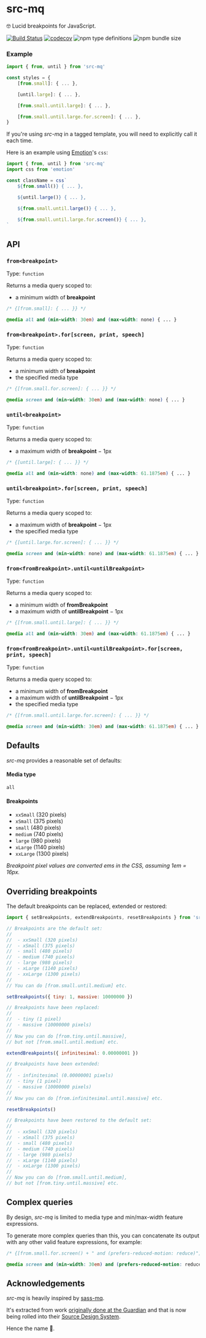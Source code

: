 # src-mq

🤓 Lucid breakpoints for JavaScript.

[![Build Status](https://travis-ci.com/al4L/src-mq.svg?branch=master)](https://travis-ci.com/al4L/src-mq)
[![codecov](https://codecov.io/gh/al4L/src-mq/branch/master/graph/badge.svg)](https://codecov.io/gh/al4L/src-mq)
![npm type definitions](https://img.shields.io/npm/types/src-mq)
![npm bundle size](https://img.shields.io/bundlephobia/minzip/src-mq)

### Example

```js
import { from, until } from 'src-mq'

const styles = {
	[from.small]: { ... },

	[until.large]: { ... },

	[from.small.until.large]: { ... },

	[from.small.until.large.for.screen]: { ... },
}
```

If you're using _src-mq_ in a tagged template, you will need to explicitly call it each time.

Here is an example using [Emotion](https://emotion.sh)'s `css`:

```js
import { from, until } from 'src-mq'
import css from 'emotion'

const className = css`
	${from.small()} { ... },

	${until.large()} { ... },

	${from.small.until.large()} { ... },

	${from.small.until.large.for.screen()} { ... },
`
```

## API

### `from<breakpoint>`

Type: `function`

Returns a media query scoped to:

- a minimum width of **breakpoint**

```scss
/* {[from.small]: { ... }} */

@media all and (min-width: 30em) and (max-width: none) { ... }
```

### `from<breakpoint>.for[screen, print, speech]`

Type: `function`

Returns a media query scoped to:

- a minimum width of **breakpoint**
- the specified media type

```scss
/* {[from.small.for.screen]: { ... }} */

@media screen and (min-width: 30em) and (max-width: none) { ... }
```

### `until<breakpoint>`

Type: `function`

Returns a media query scoped to:

- a maximum width of **breakpoint** − 1px

```scss
/* {[until.large]: { ... }} */

@media all and (min-width: none) and (max-width: 61.1875em) { ... }
```

### `until<breakpoint>.for[screen, print, speech]`

Type: `function`

Returns a media query scoped to:

- a maximum width of **breakpoint** − 1px
- the specified media type

```scss
/* {[until.large.for.screen]: { ... }} */

@media screen and (min-width: none) and (max-width: 61.1875em) { ... }
```

### `from<fromBreakpoint>.until<untilBreakpoint>`

Type: `function`

Returns a media query scoped to:

- a minimum width of **fromBreakpoint**
- a maximum width of **untilBreakpoint** − 1px

```scss
/* {[from.small.until.large]: { ... }} */

@media all and (min-width: 30em) and (max-width: 61.1875em) { ... }
```

### `from<fromBreakpoint>.until<untilBreakpoint>.for[screen, print, speech]`

Type: `function`

Returns a media query scoped to:

- a minimum width of **fromBreakpoint**
- a maximum width of **untilBreakpoint** − 1px
- the specified media type

```scss
/* {[from.small.until.large.for.screen]: { ... }} */

@media screen and (min-width: 30em) and (max-width: 61.1875em) { ... }
```

## Defaults

_src-mq_ provides a reasonable set of defaults:

#### Media type

`all`

#### Breakpoints

- `xxSmall` (320 pixels)
- `xSmall` (375 pixels)
- `small` (480 pixels)
- `medium` (740 pixels)
- `large` (980 pixels)
- `xLarge` (1140 pixels)
- `xxLarge` (1300 pixels)

_Breakpoint pixel values are converted ems in the CSS, assuming 1em = 16px._

## Overriding breakpoints

The default breakpoints can be replaced, extended or restored:

```js
import { setBreakpoints, extendBreakpoints, resetBreakpoints } from 'src-mq'

// Breakpoints are the default set:
//
// 	- xxSmall (320 pixels)
// 	- xSmall (375 pixels)
// 	- small (480 pixels)
// 	- medium (740 pixels)
// 	- large (980 pixels)
// 	- xLarge (1140 pixels)
// 	- xxLarge (1300 pixels)
//
// You can do [from.small.until.medium] etc.

setBreakpoints({ tiny: 1, massive: 10000000 })

// Breakpoints have been replaced:
//
// 	- tiny (1 pixel)
// 	- massive (10000000 pixels)
//
// Now you can do [from.tiny.until.massive],
// but not [from.small.until.medium] etc.

extendBreakpoints({ infinitesimal: 0.00000001 })

// Breakpoints have been extended:
//
// 	- infinitesimal (0.00000001 pixels)
// 	- tiny (1 pixel)
// 	- massive (10000000 pixels)
//
// Now you can do [from.infinitesimal.until.massive] etc.

resetBreakpoints()

// Breakpoints have been restored to the default set:
//
// 	- xxSmall (320 pixels)
// 	- xSmall (375 pixels)
// 	- small (480 pixels)
// 	- medium (740 pixels)
// 	- large (980 pixels)
// 	- xLarge (1140 pixels)
// 	- xxLarge (1300 pixels)
//
// Now you can do [from.small.until.medium],
// but not [from.tiny.until.massive] etc.
```

## Complex queries

By design, _src-mq_ is limited to media type and min/max-width feature expressions.

To generate more complex queries than this, you can concatenate its output with any other valid feature expressions, for example:

```scss
/* {[from.small.for.screen() + " and (prefers-reduced-motion: reduce)"]: { ... }} */

@media screen and (min-width: 30em) and (prefers-reduced-motion: reduce) { ... }
```

## Acknowledgements

_src-mq_ is heavily inspired by [sass-mq](https://github.com/sass-mq/sass-mq).

It's extracted from work [originally done at the Guardian](https://github.com/guardian/dotcom-rendering/pull/21) and that is now being rolled into their [Source Design System](https://github.com/guardian/source-components).

Hence the name 💃.
